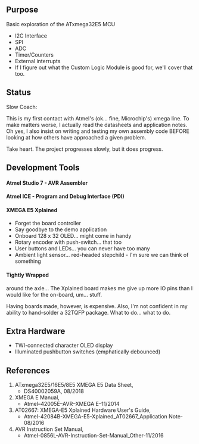 ## Purpose
Basic exploration of the ATxmega32E5 MCU
- I2C Interface
- SPI
- ADC
- Timer/Counters
- External interrupts
- If I figure out what the Custom Logic Module is good for, we'll cover that too.

## Status
Slow Coach:

This is my first contact with Atmel's (ok... fine, Microchip's) xmega line.
To make matters worse, I actually read the datasheets and application notes.
Oh yes, I also insist on writing and testing my own
assembly code BEFORE looking at how others have approached a given problem.

Take heart. The project progresses slowly, but it does progress.
## Development Tools
#### Atmel Studio 7 - AVR Assembler
#### Atmel ICE - Program and Debug Interface (PDI)
#### XMEGA E5 Xplained
- Forget the board controller
- Say goodbye to the demo application
- Onboard 128 x 32 OLED... might come in handy
- Rotary encoder with push-switch... that too
- User buttons and LEDs... you can never have too many
- Ambient light sensor... red-headed stepchild - I'm sure we can think of something
#### Tightly Wrapped
around the axle...
The Xplained board makes me give up more IO pins than I would like for the on-board, um... stuff.

Having boards made, however, is expensive. Also, I'm not confident in my ability to hand-solder a 32TQFP package.
What to do... what to do.

## Extra Hardware
- TWI-connected character OLED display
- Illuminated pushbutton switches (emphatically debounced)

## References
1. ATxmega32E5/16E5/8E5 XMEGA E5 Data Sheet,
   - DS40002059A, 08/2018
2. XMEGA E Manual,
   - Atmel–42005E–AVR–XMEGA E–11/2014
3. AT02667: XMEGA-E5 Xplained Hardware User's Guide,
   - Atmel-42084B-XMEGA-E5-Xplained_AT02667_Application Note-08/2016
4. AVR Instruction Set Manual,
   - Atmel-0856L-AVR-Instruction-Set-Manual_Other-11/2016
